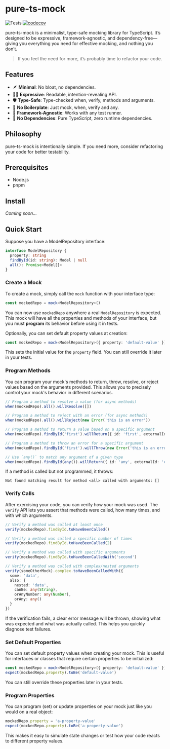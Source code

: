 # pure-ts-mock

![Tests](https://github.com/AlessioCoser/pure-ts-mock/actions/workflows/tests.yml/badge.svg) [![codecov](https://codecov.io/gh/AlessioCoser/pure-ts-mock/branch/main/graph/badge.svg)](https://codecov.io/gh/AlessioCoser/pure-ts-mock)

pure-ts-mock is a minimalist, type-safe mocking library for TypeScript. It’s designed to be expressive, framework-agnostic, and dependency-free—giving you everything you need for effective mocking, and nothing you don’t.

> If you feel the need for more, it’s probably time to refactor your code.

## Features
- 🪶 **Minimal**: No bloat, no dependencies.
- 🧑‍💻 **Expressive**: Readable, intention-revealing API.
- 🛡 **Type-Safe**: Type-checked when, verify, methods and arguments.
- 🧩 **No Boilerplate**: Just mock, when, verify and any.
- 🔌 **Framework-Agnostic**: Works with any test runner.
- 🚫 **No Dependencies**: Pure TypeScript, zero runtime dependencies.

## Philosophy
pure-ts-mock is intentionally simple. If you need more, consider refactoring your code for better testability.

## Prerequisites
- Node.js
- pnpm

## Install
_Coming soon..._

## Quick Start
Suppose you have a ModelRepository interface:
```typescript
interface ModelRepository {
  property: string
  findById(id: string): Model | null
  all(): Promise<Model[]>
}
```

### Create a Mock

To create a mock, simply call the `mock` function with your interface type:

```typescript
const mockedRepo = mock<ModelRepository>()
```

You can now use `mockedRepo` anywhere a real `ModelRepository` is expected. This mock will have all the properties and methods of your interface, but you must **program** its behavior before using it in tests.

Optionally, you can set default property values at creation:

```typescript
const mockedRepo = mock<ModelRepository>({ property: 'default-value' })
```

This sets the initial value for the `property` field. You can still override it later in your tests.

### Program Methods

You can program your mock's methods to return, throw, resolve, or reject values based on the arguments provided. This allows you to precisely control your mock's behavior in different scenarios.

```typescript
// Program a method to resolve a value (for async methods)
when(mockedRepo).all().willResolve([])

// Program a method to reject with an error (for async methods)
when(mockedRepo).all().willReject(new Error('this is an error'))

// Program a method to return a value based on a specific argument
when(mockedRepo).findById('first').willReturn({ id: 'first', externalId: 'ext-first' })

// Program a method to throw an error for a specific argument
when(mockedRepo).findById('first').willThrow(new Error('this is an error'))

// Use `any()` to match any argument of a given type
when(mockedRepo).findById(any()).willReturn({ id: 'any', externalId: 'ext-any' })
```

If a method is called but not programmed, it throws:
```
Not found matching result for method <all> called with arguments: []
```

### Verify Calls

After exercising your code, you can verify how your mock was used. The `verify` API lets you assert that methods were called, how many times, and with which arguments.

```typescript
// Verify a method was called at least once
verify(mockedRepo).findById.toHaveBeenCalled()

// Verify a method was called a specific number of times
verify(mockedRepo).findById.toHaveBeenCalled(2)

// Verify a method was called with specific arguments
verify(mockedRepo).findById.toHaveBeenCalledWith('second')

// Verify a method was called with complex/nested arguments
verify(someOtherMock).complex.toHaveBeenCalledWith({
  some: 'data',
  also: {
    nested: 'data',
    canBe: any(String),
    orAnyNumber: any(Number),
    orAny: any()
  }
})
```

If the verification fails, a clear error message will be thrown, showing what was expected and what was actually called. This helps you quickly diagnose test failures.

### Set Default Properties

You can set default property values when creating your mock. This is useful for interfaces or classes that require certain properties to be initialized:

```typescript
const mockedRepo = mock<ModelRepository>({ property: 'default-value' })
expect(mockedRepo.property).toBe('default-value')
```

You can still override these properties later in your tests.

### Program Properties

You can program (set) or update properties on your mock just like you would on a real object:

```typescript
mockedRepo.property = 'a-property-value'
expect(mockedRepo.property).toBe('a-property-value')
```

This makes it easy to simulate state changes or test how your code reacts to different property values.
